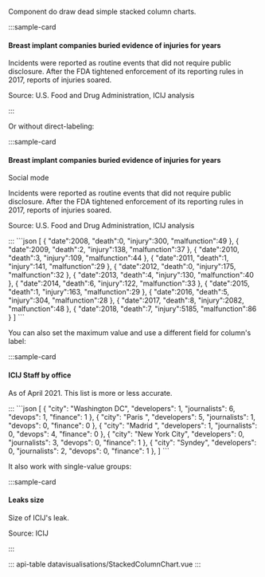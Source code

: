 Component do draw dead simple stacked column charts.

:::sample-card
<div class="m-4">
  <h4>
    Breast implant companies buried evidence of injuries for years
  </h4>
  <p class="text-muted">
    Incidents were reported as routine events that did not require public disclosure. After the FDA tightened enforcement of its reporting rules in 2017, reports of injuries soared.
  </p>
  <stacked-column-chart
    :data="incidentReportsUrl"
    :groups="incidentReportsGroups"
    class="my-4"
    y-axis-tick-format=",.0f" />  
  <p class="text-muted small">
    Source: U.S. Food and Drug Administration, ICIJ analysis
  </p>
</div>
:::

Or without direct-labeling:

:::sample-card
<div class="m-4">
  <div class="d-flex align-items-baseline">
    <h4>
      Breast implant companies buried evidence of injuries for years
    </h4>
    <b-form-checkbox class="text-nowrap ml-4" switch v-model="socialMode">
      Social mode
    </b-form-checkbox>
  </div>
  <p class="text-muted">
    Incidents were reported as routine events that did not require public disclosure. After the FDA tightened enforcement of its reporting rules in 2017, reports of injuries soared.
  </p>
  <stacked-column-chart :social-mode="socialMode" no-direct-labeling :data="incidentReportsUrl" y-axis-tick-format=",.0f" class="my-4" />  
  <p class="text-muted small">
    Source: U.S. Food and Drug Administration, ICIJ analysis
  </p>
</div>
:::

<collapsible-block label="Show the data structure">
```json
[
   {
      "date":2008,
      "death":0,
      "injury":300,
      "malfunction":49
   },
   {
      "date":2009,
      "death":2,
      "injury":138,
      "malfunction":37
   },
   {
      "date":2010,
      "death":3,
      "injury":109,
      "malfunction":44
   },
   {
      "date":2011,
      "death":1,
      "injury":141,
      "malfunction":29
   },
   {
      "date":2012,
      "death":0,
      "injury":175,
      "malfunction":32
   },
   {
      "date":2013,
      "death":4,
      "injury":130,
      "malfunction":40
   },
   {
      "date":2014,
      "death":6,
      "injury":122,
      "malfunction":33
   },
   {
      "date":2015,
      "death":1,
      "injury":163,
      "malfunction":29
   },
   {
      "date":2016,
      "death":5,
      "injury":304,
      "malfunction":28
   },
   {
      "date":2017,
      "death":8,
      "injury":2082,
      "malfunction":48
   },
   {
      "date":2018,
      "death":7,
      "injury":5185,
      "malfunction":86
   }
]
```
</collapsible-block>

You can also set the maximum value and use a different field for column's label:

:::sample-card
<div class="m-4">
  <h4>
    ICIJ Staff by office
  </h4>
  <p class="text-muted">As of April 2021. This list is more or less accurate.</p>
  <stacked-column-chart :data="icijStaff" :max-value="10" no-tooltips labelField="city" hide-empty-values class="my-4" />  
</div>
:::


<collapsible-block label="Show the data structure">
```json
[
  { "city": "Washington DC", "developers": 1, "journalists": 6, "devops": 1, "finance": 1 },
  { "city": "Paris ", "developers": 5, "journalists": 1, "devops": 0, "finance": 0 },
  { "city": "Madrid ", "developers": 1, "journalists": 0, "devops": 4, "finance": 0 },
  { "city": "New York City", "developers": 0, "journalists": 3, "devops": 0, "finance": 1 },
  { "city": "Syndey", "developers": 0, "journalists": 2, "devops": 0, "finance": 1 },
]
```
</collapsible-block>

It also work with single-value groups:


:::sample-card
<div class="m-4">
  <h4>Leaks size</h4>
  <p class="text-muted">
    Size of ICIJ's leak.
  </p>
  <stacked-column-chart
    :data="leaksSize"
    :y-axis-tick-format="humanReadableGb"
    :max-value="3000"
    label-field="leak"
    class="my-4"
    bar-max-width="50%"
    hide-legend
    no-tooltips />
  <p class="text-muted small">
    Source: ICIJ
  </p>
</div>
:::

::: api-table datavisualisations/StackedColumnChart.vue :::

<script>
  export default {
    data () {
      return {
        socialMode: false,
        incidentReportsUrl: 'https://gist.githubusercontent.com/pirhoo/4055e8d1ee3016805eaf1d2feabdd895/raw/a3d2ba8e9d19fcd9fc659dab50ec075248178238/stacked-colums-incidents.json',
        incidentReportsGroups: ['Deaths', 'Injuries', 'Malfunctions'],
        icijStaff: [
          { "city": "Washington DC", "developers": 1, "journalists": 6, "devops": 1, "finance": 1 },
          { "city": "Paris ", "developers": 5, "journalists": 1, "devops": 0, "finance": 0 },
          { "city": "Madrid ", "developers": 1, "journalists": 0, "devops": 4, "finance": 0 },
          { "city": "New York City", "developers": 0, "journalists": 3, "devops": 0, "finance": 1 },
          { "city": "Syndey", "developers": 0, "journalists": 2, "devops": 0, "finance": 1 },
        ],
        leaksSize: [        
          { leak: 'Offshore Leaks (2013)', size: 260 },
          { leak: 'Panama Papers (2016)', size: 2.6 * 1e3 },
          { leak: 'Paradise Papers (2017)', size: 1.4 * 1e3 }
        ]
      }
    },    
    methods: {
      humanReadableGb (size) {
        if (size >= 1e3) {
          return `${size/1e3}TB`          
        } else {          
          return `${size}GB`
        }
      }
    }
  }
</script>
